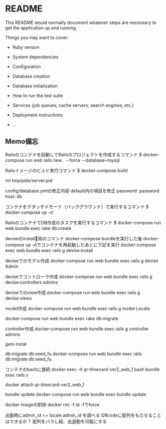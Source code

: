 # README

This README would normally document whatever steps are necessary to get the
application up and running.

Things you may want to cover:

* Ruby version

* System dependencies

* Configuration

* Database creation

* Database initialization

* How to run the test suite

* Services (job queues, cache servers, search engines, etc.)

* Deployment instructions

* ...

## Memo備忘

Railsのコンテナを起動してRailsのプロジェクトを作成するコマンド
$ docker-compose run web rails new . --force --database=mysql

Railsイメージのビルド実行コマンド
$ docker-compose build

rm tmp/pids/server.pid

config/database.ymlの修正内容
default内の項目を修正
password: password
host: db

コンテナをデタッチドモード（バックグラウンド）で実行するコマンド
$ docker-compose up -d

RailsのコンテナでDB作成のタスクを実行するコマンド
$ docker-compose run web bundle exec rake db:create

deviseのinstall用のコマンド
docker-compose bundleを実行した後
docker-compose up -dでコンテナを再起動したあとに下記を実行
docker-compose exec web bundle exec rails g devise:install

deviseでのモデル作成
docker-compose run web bundle exec rails g devise Admin

deviseでコントローラ作成
docker-compose run web bundle exec rails g devise:controllers admins

deviseでのview作成
docker-compose run web bundle exec rails g devise:views

model作成
docker-compose run web bundle exec rails g model Locale

docker-compose run web bundle exec rake db:migrate

controller作成
docker-compose run web bundle exec rails g controller admins

gem instal

db:migrate db:seed_fu
docker-compose run web bundle exec rails db:migrate db:seed_fu

コンテナのbashに接続
docker exec -it qr-timecard-ver2_web_1 bash
bundle exec rails c

docker attach qr-timecard-ver2_web_1

bundle update
docker-compose run web bundle exec bundle update

docker imageの削除
docker rmi -f id
-fでforce

出勤時にadmin_id == locale.admin_id を調べる
QRcodeに配列をもたせることはできるか？
配列をバラし絵、出退勤を可能にする
